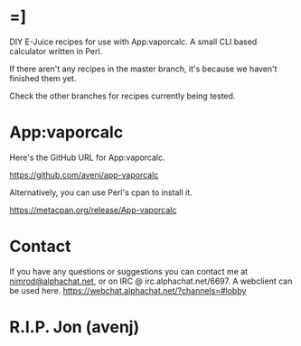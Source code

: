# =]

DIY E-Juice recipes for use with App:vaporcalc. A small CLI based calculator written in Perl.

If there aren't any recipes in the master branch, it's because we haven't finished them yet.

Check the other branches for recipes currently being tested.

# App:vaporcalc

Here's the GitHub URL for App:vaporcalc.

https://github.com/avenj/app-vaporcalc

Alternatively, you can use Perl's cpan to install it.

https://metacpan.org/release/App-vaporcalc

# Contact

If you have any questions or suggestions you can contact me at nimrod@alphachat.net, 
or on IRC @ irc.alphachat.net/6697. A webclient can be used here. https://webchat.alphachat.net/?channels=#lobby

# R.I.P. Jon (avenj)
